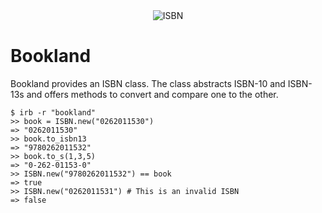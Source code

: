 <div style="text-align: center">
  <img src="http://upload.wikimedia.org/wikipedia/commons/thumb/2/28/EAN-13-ISBN-13.svg/500px-EAN-13-ISBN-13.svg.png" alt="ISBN">
</div>

# Bookland
Bookland provides an ISBN class. The class abstracts ISBN-10 and ISBN-13s and offers methods to convert and compare one to the other.

    $ irb -r "bookland"
    >> book = ISBN.new("0262011530")
    => "0262011530"
    >> book.to_isbn13
    => "9780262011532"
    >> book.to_s(1,3,5)
    => "0-262-01153-0"
    >> ISBN.new("9780262011532") == book
    => true
    >> ISBN.new("0262011531") # This is an invalid ISBN
    => false
